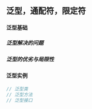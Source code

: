## 泛型，通配符，限定符

#### 泛型基础



##### 泛型解决的问题



##### 泛型的优劣与局限性



#### 泛型实例

```java
// 泛型类
// 泛型方法
// 泛型接口









```

